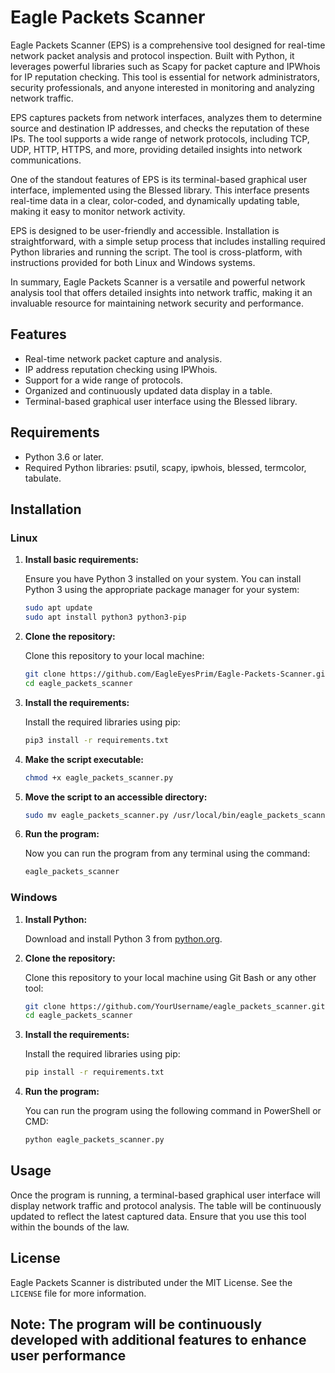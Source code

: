 # Eagle Packets Scanner

Eagle Packets Scanner (EPS) is a comprehensive tool designed for real-time network packet analysis and protocol inspection. Built with Python, it leverages powerful libraries such as Scapy for packet capture and IPWhois for IP reputation checking. This tool is essential for network administrators, security professionals, and anyone interested in monitoring and analyzing network traffic.

EPS captures packets from network interfaces, analyzes them to determine source and destination IP addresses, and checks the reputation of these IPs. The tool supports a wide range of network protocols, including TCP, UDP, HTTP, HTTPS, and more, providing detailed insights into network communications.

One of the standout features of EPS is its terminal-based graphical user interface, implemented using the Blessed library. This interface presents real-time data in a clear, color-coded, and dynamically updating table, making it easy to monitor network activity.

EPS is designed to be user-friendly and accessible. Installation is straightforward, with a simple setup process that includes installing required Python libraries and running the script. The tool is cross-platform, with instructions provided for both Linux and Windows systems.

In summary, Eagle Packets Scanner is a versatile and powerful network analysis tool that offers detailed insights into network traffic, making it an invaluable resource for maintaining network security and performance.

## Features

- Real-time network packet capture and analysis.
- IP address reputation checking using IPWhois.
- Support for a wide range of protocols.
- Organized and continuously updated data display in a table.
- Terminal-based graphical user interface using the Blessed library.

## Requirements

- Python 3.6 or later.
- Required Python libraries: psutil, scapy, ipwhois, blessed, termcolor, tabulate.

## Installation

### Linux

1. **Install basic requirements:**

   Ensure you have Python 3 installed on your system. You can install Python 3 using the appropriate package manager for your system:

   ```sh
   sudo apt update
   sudo apt install python3 python3-pip
   ```

2. **Clone the repository:**

   Clone this repository to your local machine:

   ```sh
   git clone https://github.com/EagleEyesPrim/Eagle-Packets-Scanner.git
   cd eagle_packets_scanner
   ```

3. **Install the requirements:**

   Install the required libraries using pip:

   ```sh
   pip3 install -r requirements.txt
   ```

4. **Make the script executable:**

   ```sh
   chmod +x eagle_packets_scanner.py
   ```

5. **Move the script to an accessible directory:**

   ```sh
   sudo mv eagle_packets_scanner.py /usr/local/bin/eagle_packets_scanner
   ```

6. **Run the program:**

   Now you can run the program from any terminal using the command:

   ```sh
   eagle_packets_scanner
   ```

### Windows

1. **Install Python:**

   Download and install Python 3 from [python.org](https://www.python.org/).

2. **Clone the repository:**

   Clone this repository to your local machine using Git Bash or any other tool:

   ```sh
   git clone https://github.com/YourUsername/eagle_packets_scanner.git
   cd eagle_packets_scanner
   ```

3. **Install the requirements:**

   Install the required libraries using pip:

   ```sh
   pip install -r requirements.txt
   ```

4. **Run the program:**

   You can run the program using the following command in PowerShell or CMD:

   ```sh
   python eagle_packets_scanner.py
   ```

## Usage

Once the program is running, a terminal-based graphical user interface will display network traffic and protocol analysis. The table will be continuously updated to reflect the latest captured data. Ensure that you use this tool within the bounds of the law.

## License

Eagle Packets Scanner is distributed under the MIT License. See the `LICENSE` file for more information.


## Note: The program will be continuously developed with additional features to enhance user performance
